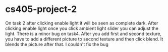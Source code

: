 # cs405-project-2
On task 2 after clicking enable light it will be seen as complete dark. After clicking enable light once you click ambient light slider you can adjust the light.
There is a minor bug on task4. After you add first and second texture, you have to add a different picture to second texture and then click blend. It blends the picture after that. I couldn't fix the bug
